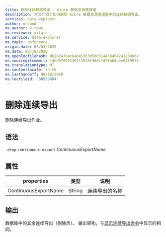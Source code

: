 ```yaml
---
title: 删除连续数据导出 - Azure 数据资源管理器
description: 本文介绍了如何删除 Azure 数据资源管理器中的连续数据导出。
services: data-explorer
author: orspod
ms.author: v-tawe
ms.reviewer: yifats
ms.service: data-explorer
ms.topic: reference
origin.date: 08/03/2020
ms.date: 08/18/2020
ms.openlocfilehash: 8626ca76ac640a5363d5bd3144384547a1269a62
ms.sourcegitcommit: f4bd97855236f11020f968cfd5fbb0a4e84f9576
ms.translationtype: HT
ms.contentlocale: zh-CN
ms.lasthandoff: 08/18/2020
ms.locfileid: "88556494"
---
```

# <a name="drop-continuous-export"></a>删除连续导出

删除连续导出作业。

## <a name="syntax"></a>语法

`.drop` `continuous-export` *ContinuousExportName*

## <a name="properties"></a>属性

| properties             | 类型   | 说明                |
|----------------------|--------|----------------------------|
| ContinuousExportName | String | 连续导出的名称 |

## <a name="output"></a>输出

数据库中的其余连续导出（删除后）。 输出架构，与[显示连续导出命令](show-continuous-export.md)中显示的相同。

